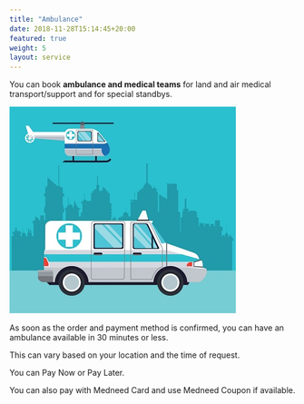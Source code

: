 ```yaml
---
title: "Ambulance"
date: 2018-11-28T15:14:45+20:00 
featured: true
weight: 5
layout: service
---
```


You can book **ambulance and medical teams** for land and air medical transport/support and for special standbys.

![Ambulance](/images/illustrations/ambulance2.jpg)


As soon as the order and payment method is confirmed, you can have an ambulance available in 30 minutes or less. 

This can vary based on your location and the time of request.

You can Pay Now or Pay Later.

You can also pay with Medneed Card and use Medneed Coupon if available.



